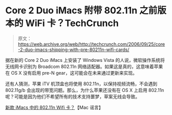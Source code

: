 # Core 2 Duo iMacs 附带 802.11n 之前版本的 WiFi 卡？TechCrunch

> 原文：<https://web.archive.org/web/http://techcrunch.com/2006/09/25/core-2-duo-imacs-shipping-with-pre-80211n-wifi-cards/>

据在新的 Core 2 Duo iMacs 上安装了 Windows Vista 的人说，微软操作系统将无线网卡识别为 Broadcom 802.11n 网络适配器。如果这是真的，这意味着苹果在 OS X 没有启用 pre-N gear，这可能会在未来通过更新来实现。

还有人猜测，苹果 iTV 机顶盒也将使用 802.11n，以保持视频流畅，不会遇到 802.11g/b 会出现的带宽问题。那么，为什么苹果还没有在 OS X 上启用 802.11n 呢？可能是因为他们不希望所有的技术支持噩梦，草案无线会导致。

[新款 iMacs 中的 802.11n Wifi 卡？](https://web.archive.org/web/20170202151844/http://www.macrumors.com/pages/2006/09/20060924194334.shtml)【Mac 谣言】